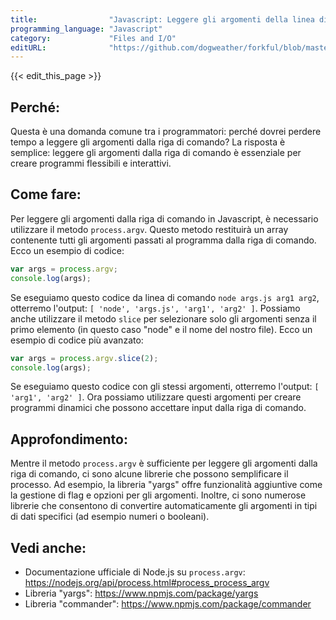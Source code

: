 ```yaml
---
title:                "Javascript: Leggere gli argomenti della linea di comando"
programming_language: "Javascript"
category:             "Files and I/O"
editURL:              "https://github.com/dogweather/forkful/blob/master/content/it/javascript/reading-command-line-arguments.md"
---
```


{{< edit_this_page >}}

## Perché:
Questa è una domanda comune tra i programmatori: perché dovrei perdere tempo a leggere gli argomenti dalla riga di comando? La risposta è semplice: leggere gli argomenti dalla riga di comando è essenziale per creare programmi flessibili e interattivi.

## Come fare:
Per leggere gli argomenti dalla riga di comando in Javascript, è necessario utilizzare il metodo `process.argv`. Questo metodo restituirà un array contenente tutti gli argomenti passati al programma dalla riga di comando. Ecco un esempio di codice:

```Javascript
var args = process.argv;
console.log(args);
```

Se eseguiamo questo codice da linea di comando `node args.js arg1 arg2`, otterremo l'output: `[ 'node', 'args.js', 'arg1', 'arg2' ]`. Possiamo anche utilizzare il metodo `slice` per selezionare solo gli argomenti senza il primo elemento (in questo caso "node" e il nome del nostro file). Ecco un esempio di codice più avanzato:

```Javascript
var args = process.argv.slice(2);
console.log(args);
```

Se eseguiamo questo codice con gli stessi argomenti, otterremo l'output: `[ 'arg1', 'arg2' ]`. Ora possiamo utilizzare questi argomenti per creare programmi dinamici che possono accettare input dalla riga di comando.

## Approfondimento:
Mentre il metodo `process.argv` è sufficiente per leggere gli argomenti dalla riga di comando, ci sono alcune librerie che possono semplificare il processo. Ad esempio, la libreria "yargs" offre funzionalità aggiuntive come la gestione di flag e opzioni per gli argomenti. Inoltre, ci sono numerose librerie che consentono di convertire automaticamente gli argomenti in tipi di dati specifici (ad esempio numeri o booleani).

## Vedi anche:
- Documentazione ufficiale di Node.js su `process.argv`: https://nodejs.org/api/process.html#process_process_argv
- Libreria "yargs": https://www.npmjs.com/package/yargs
- Libreria "commander": https://www.npmjs.com/package/commander